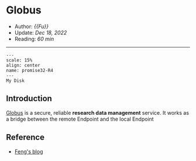 # Globus

- Author: *{{Fu}}*
- Update: *Dec 18, 2022*
- Reading: *60 min*

---



```{figure} ./files/promise32-R4.jpg
---
scale: 15%
align: center
name: promise32-R4
---
My Disk
```

## Introduction

[Globus](https://www.globus.org/) is a secure, reliable **research data management** service. It works as a bridge between the remote Endpoint and the local Endpoint



## Reference

- [Feng's blog](http://marscfeng.github.io/post/Fast-data-transfer-sync-using-globus/)